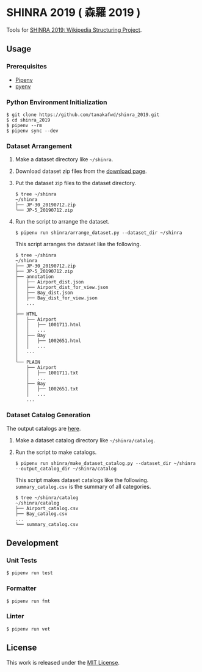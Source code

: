 # SHINRA 2019 ( 森羅 2019 )

Tools for
[SHINRA 2019: Wikipedia Structuring Project](http://liat-aip.sakura.ne.jp/%e6%a3%ae%e7%be%85/%e6%a3%ae%e7%be%85wikipedia%e6%a7%8b%e9%80%a0%e5%8c%96%e3%83%97%e3%83%ad%e3%82%b8%e3%82%a7%e3%82%af%e3%83%882019/).

## Usage

### Prerequisites

- [Pipenv](https://pipenv.kennethreitz.org/en/latest/)
- [pyenv](https://github.com/pyenv/pyenv)

### Python Environment Initialization

```shell
$ git clone https://github.com/tanakafwd/shinra_2019.git
$ cd shinra_2019
$ pipenv --rm
$ pipenv sync --dev
```

### Dataset Arrangement

1. Make a dataset directory like `~/shinra`.
1. Download dataset zip files from the
  [download page](http://liat-aip.sakura.ne.jp/%E6%A3%AE%E7%BE%85/%E6%A3%AE%E7%BE%85wikipedia%E6%A7%8B%E9%80%A0%E5%8C%96%E3%83%97%E3%83%AD%E3%82%B8%E3%82%A7%E3%82%AF%E3%83%882019/%E6%A3%AE%E7%BE%852019%E3%83%87%E3%83%BC%E3%82%BF%E9%85%8D%E5%B8%83/).
1. Put the dataset zip files to the dataset directory.

    ```
    $ tree ~/shinra
    ~/shinra
    ├── JP-30_20190712.zip
    └── JP-5_20190712.zip
    ```

1. Run the script to arrange the dataset.

    ```shell
    $ pipenv run shinra/arrange_dataset.py --dataset_dir ~/shinra
    ```

    This script arranges the dataset like the following.

    ```
    $ tree ~/shinra
    ~/shinra
    ├── JP-30_20190712.zip
    ├── JP-5_20190712.zip
    ├── annotation
    │   ├── Airport_dist.json
    │   ├── Airport_dist_for_view.json
    │   ├── Bay_dist.json
    │   ├── Bay_dist_for_view.json
    │   ...
    │
    ├── HTML
    │   ├── Airport
    │   │   ├── 1001711.html
    │   │   ...
    │   ├── Bay
    │   │   ├── 1002651.html
    │   │   ...
    │   ...
    │
    └── PLAIN
        ├── Airport
        │   ├── 1001711.txt
        │   ...
        ├── Bay
        │   ├── 1002651.txt
        │   ...
        ...
    ```

### Dataset Catalog Generation

The output catalogs are
[here](https://github.com/tanakafwd/shinra_2019_data/tree/master/shinra/catalog).

1. Make a dataset catalog directory like `~/shinra/catalog`.
1. Run the script to make catalogs.

    ```shell
    $ pipenv run shinra/make_dataset_catalog.py --dataset_dir ~/shinra --output_catalog_dir ~/shinra/catalog
    ```

    This script makes dataset catalogs like the following.
    `summary_catalog.csv` is the summary of all categories.

    ```
    $ tree ~/shinra/catalog
    ~/shinra/catalog
    ├── Airport_catalog.csv
    ├── Bay_catalog.csv
    ...
    └── summary_catalog.csv
    ```

## Development

### Unit Tests

```shell
$ pipenv run test
```

### Formatter

```shell
$ pipenv run fmt
```

### Linter

```shell
$ pipenv run vet
```

## License

This work is released under the [MIT License](LICENSE).
